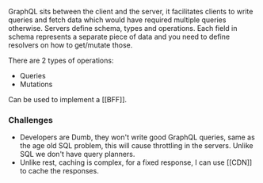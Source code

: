 GraphQL sits between the client and the server, it facilitates clients to write queries and fetch data which would have required multiple queries otherwise. Servers define schema, types and operations. Each field in schema represents a separate piece of data and you need to define resolvers on how to get/mutate those.

There are 2 types of operations:
- Queries
- Mutations

Can be used to implement a [[BFF]].

### Challenges
- Developers are Dumb, they won't write good GraphQL queries, same as the age old SQL problem, this will cause throttling in the servers. Unlike SQL we don't have query planners.
- Unlike rest, caching is complex, for a fixed response, I can use [[CDN]] to cache the responses.